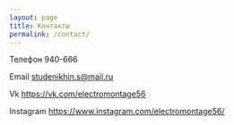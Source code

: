 ```yaml
---
layout: page
title: Контакты
permalink: /contact/
---
```


<p>Телефон 940-666</p>
<p>Email <a href="mailto:studenikhin.s@mail.ru">studenikhin.s@mail.ru</a></p>
<p>Vk <a href="https://vk.com/electromontage56">https://vk.com/electromontage56</a></p>
<p>Instagram <a href="https://www.instagram.com/electromontage56/">https://www.instagram.com/electromontage56/</a></p>
